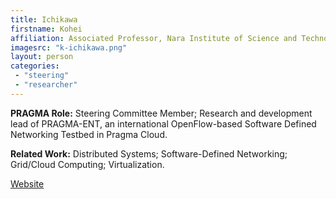 ```yaml
---
title: Ichikawa
firstname: Kohei
affiliation: Associated Professor, Nara Institute of Science and Technology (NAIST)
imagesrc: "k-ichikawa.png"
layout: person
categories:
 - "steering"
 - "researcher"
---
```


**PRAGMA Role:** Steering Committee Member; Research and development lead of PRAGMA-ENT, an international OpenFlow-based Software Defined Networking Testbed in Pragma Cloud.


**Related Work:** Distributed Systems; Software-Defined Networking; Grid/Cloud Computing; Virtualization.

[Website][1]

[1]: http://sdlab.naist.jp/members/ichikawa
